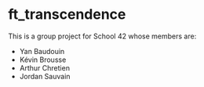 # ft_transcendence

This is a group project for School 42 whose members are:
- Yan Baudouin
- Kévin Brousse
- Arthur Chretien
- Jordan Sauvain
